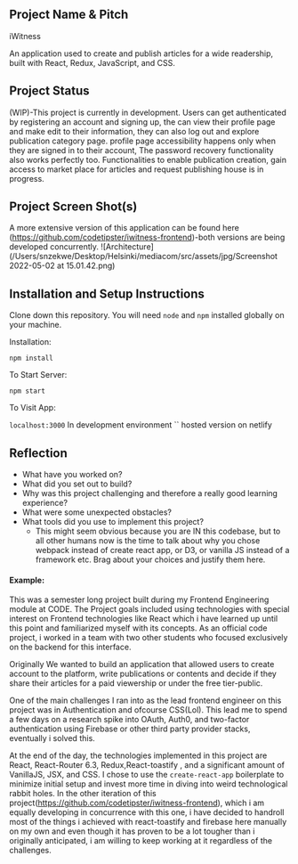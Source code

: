 ## Project Name & Pitch

iWitness 

An application used to create and publish articles for a wide readership, built with React, Redux, JavaScript, and CSS.

## Project Status

(WIP)-This project is currently in development. Users can get authenticated by registering an account and signing up, the can view their profile page and make edit to their information, they can also log out and explore publication category page. profile page accessibility happens only when they are signed in to their account, The password recovery functionality also works perfectly too. Functionalities to enable publication creation, gain access to market place for articles and request publishing house is in progress.

## Project Screen Shot(s)
A more extensive version of this application can be found here (https://github.com/codetipster/iwitness-frontend)-both versions are being developed concurrently.
![Architecture]
(/Users/snzekwe/Desktop/Helsinki/mediacom/src/assets/jpg/Screenshot 2022-05-02 at 15.01.42.png)


## Installation and Setup Instructions 

Clone down this repository. You will need `node` and `npm` installed globally on your machine.  

Installation:

`npm install`  
 
To Start Server:

`npm start`  

To Visit App:

`localhost:3000`  In development environment
``  hosted version on netlify

## Reflection

  - What have you worked on? 
  - What did you set out to build?
  - Why was this project challenging and therefore a really good learning experience?
  - What were some unexpected obstacles?
  - What tools did you use to implement this project?
      - This might seem obvious because you are IN this codebase, but to all other humans now is the time to talk about why you chose webpack instead of create react app, or D3, or vanilla JS instead of a framework etc. Brag about your choices and justify them here.  

#### Example:  

This was a semester long project built during my Frontend Engineering module at CODE. The Project goals included using technologies with special interest on Frontend technologies like React which i have learned up until this point and familiarized myself with its concepts. As an official code project, i worked in a team with two other students who focused exclusively on the backend for this interface. 

Originally We wanted to build an application that allowed users to create account to the platform, write publications or contents and decide if they share their articles for a paid viewership or under the free tier-public. 

One of the main challenges I ran into as the lead frontend engineer on this project was in Authentication and ofcourse CSS(Lol). This lead me to spend a few days on a research spike into OAuth, Auth0, and two-factor authentication using Firebase or other third party provider stacks, eventually i solved this.

At the end of the day, the technologies implemented in this project are React, React-Router 6.3, Redux,React-toastify , and a significant amount of VanillaJS, JSX, and CSS. I chose to use the `create-react-app` boilerplate to minimize initial setup and invest more time in diving into weird technological rabbit holes. In the other iteration of this project(https://github.com/codetipster/iwitness-frontend), which i am equally developing in concurrence with this one, i have decided to handroll most of the things i achieved with react-toastify and firebase here manually on my own and even though it has proven to be a lot tougher than i originally anticipated, i am willing to keep working at it regardless of the challenges.